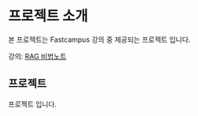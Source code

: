 # 프로젝트 소개

본 프로젝트는 Fastcampus 강의 중 제공되는 프로젝트 입니다.

강의: [RAG 비법노트](https://fastcampus.co.kr/data_online_teddy)

## 프로젝트

프로젝트 입니다.